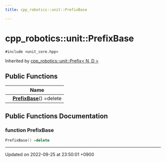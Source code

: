 ```yaml
---
title: cpp_robotics::unit::PrefixBase

---
```


# cpp_robotics::unit::PrefixBase






`#include <unit_core.hpp>`

Inherited by [cpp_robotics::unit::Prefix< N, D >](/cpp_robotics/doxybook/Classes/structcpp__robotics_1_1unit_1_1Prefix/)

## Public Functions

|                | Name           |
| -------------- | -------------- |
| | **[PrefixBase](/cpp_robotics/doxybook/Classes/structcpp__robotics_1_1unit_1_1PrefixBase/#function-prefixbase)**() =delete |

## Public Functions Documentation

### function PrefixBase

```cpp
PrefixBase() =delete
```


-------------------------------

Updated on 2022-09-25 at 23:50:01 +0900